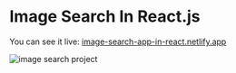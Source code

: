 # Image Search In React.js

You can see it live: [image-search-app-in-react.netlify.app](https://image-search-app-in-react.netlify.app)

![image search project](https://github.com/Kuzma02/Image-Search-In-React.js/assets/138793624/0d0602c1-0d11-4383-ab62-c6a1b88bed7c)


